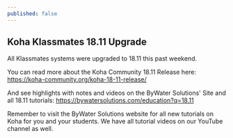 ```yaml
---
published: false
---
```

## Koha Klassmates 18.11 Upgrade

All Klassmates systems were upgraded to 18.11 this past weekend. 

You can read more about the Koha Community 18.11 Release here: https://koha-community.org/koha-18-11-release/

And see highlights with notes and videos on the ByWater Solutions' Site and all 18.11 tutorials: https://bywatersolutions.com/education?q=18.11

Remember to visit the ByWater Solutions website for all new tutorials on Koha for you and your students. We have all tutorial videos on our YouTube channel as well. 
